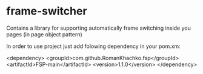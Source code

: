 frame-switcher
==============

Contains a library for supporting automatically frame switching inside you pages (in page object pattern)

In order to use project just add folowing dependency in your pom.xm:

&lt;dependency&gt;
    &lt;groupId&gt;com.github.RomanKhachko.fsp&lt;/groupId&gt;
    &lt;artifactId&gt;FSP-main&lt;/artifactId&gt;
    &lt;version&gt;1.1.0&lt;/version&gt;
&lt;/dependency&gt;